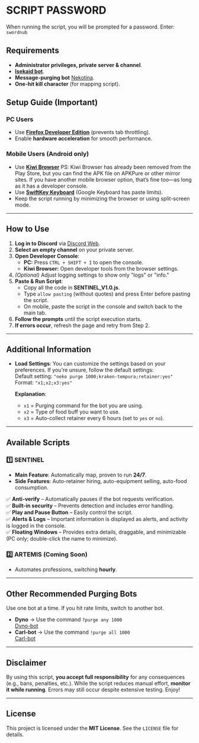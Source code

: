 # SCRIPT PASSWORD
When running the script, you will be prompted for a password.
Enter: `swordnub`

## **Requirements**
- **Administrator privileges, private server & channel**.
- [**Isekaid bot**](https://top.gg/bot/989440183428599849).
- **Message-purging bot** [Nekotina](https://top.gg/bot/429457053791158281).
- **One-hit kill character** (for mapping script).

## **Setup Guide** (Important)
### **PC Users**
- Use [**Firefox Developer Edition**](https://www.mozilla.org/en-US/firefox/developer/) 
 (prevents tab throttling).
- Enable **hardware acceleration** for smooth performance.

### **Mobile Users** (Android only)
- Use [**Kiwi Browser**](https://apkpure.com/kiwi-browser-fast-quiet/com.kiwibrowser.browser)
PS: Kiwi Browser has already been removed from the Play Store, but you can find the APK file on APKPure or other mirror sites. If you have another mobile browser option, that’s fine too—as long as it has a developer console.
- Use [**SwiftKey Keyboard**](https://play.google.com/store/apps/details?id=com.touchtype.swiftkey) (Google Keyboard has paste limits).
- Keep the script running by minimizing the browser or using split-screen mode.

---

## **How to Use**
1. **Log in to Discord** via [Discord Web](https://discord.com/app).
2. **Select an empty channel** on your private server.
3. **Open Developer Console**:
   - **PC:** Press `CTRL + SHIFT + I` to open the console.  
   - **Kiwi Browser:** Open developer tools from the browser settings.
4. *(Optional)* Adjust logging settings to show only "logs" or "info."
5. **Paste & Run Script**:
   - Copy all the code in **SENTINEL_V1.0.js**.
   - Type `allow pasting` (without quotes) and press Enter before pasting the script.
   - On mobile, paste the script in the console and switch back to the main tab.
6. **Follow the prompts** until the script execution starts.
7. **If errors occur**, refresh the page and retry from Step 2.

---

## **Additional Information**
- **Load Settings**: You can customize the settings based on your preferences. If you're unsure, follow the default settings:  
  Default setting: `"neko purge 1000;kraken-tempura;retainer:yes"`  
  Format: `"x1;x2;x3:yes"`

  **Explanation**:
  - `x1` = Purging command for the bot you are using.
  - `x2` = Type of food buff you want to use.
  - `x3` = Auto-collect retainer every 6 hours (set to `yes` or `no`).

---

## **Available Scripts**
### **1️⃣ SENTINEL**
- **Main Feature**: Automatically map, proven to run **24/7**.
- **Side Features**: Auto-retainer hiring, auto-equipment selling, auto-food consumption.

✅ **Anti-verify** – Automatically pauses if the bot requests verification.  
✅ **Built-in security** – Prevents detection and includes error handling.  
✅ **Play and Pause Button** – Easily control the script.  
✅ **Alerts & Logs** – Important information is displayed as alerts, and activity is logged in the console.  
✅ **Floating Windows** – Provides extra details, draggable, and minimizable (PC only; double-click the name to minimize).  

### **2️⃣ ARTEMIS** (Coming Soon)
- Automates professions, switching **hourly**.

---

## **Other Recommended Purging Bots**
Use one bot at a time. If you hit rate limits, switch to another bot.

- **Dyno** → Use the command `?purge any 1000`  
  [Dyno-bot](https://top.gg/bot/155149108183695360)  
- **Carl-bot** → Use the command `!purge all 1000`  
  [Carl-bot](https://top.gg/bot/235148962103951360)  

---

## **Disclaimer**
By using this script, **you accept full responsibility** for any consequences (e.g., bans, penalties, etc.). While the script reduces manual effort, **monitor it while running**. Errors may still occur despite extensive testing. Enjoy!

---

## **License**
This project is licensed under the **MIT License**. See the `LICENSE` file for details.
